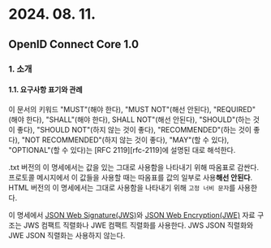 # 2024. 08. 11.

## OpenID Connect Core 1.0

### 1. 소개

#### 1.1. 요구사항 표기와 관례

이 문서의 키워드 "MUST"(해야 한다), "MUST NOT"(해선 안된다), "REQUIRED"(해야 한다), "SHALL"(해야 한다), SHALL NOT"(해선 안된다),  "SHOULD"(하는 것이 좋다), "SHOULD NOT"(하지 않는 것이 좋다), "RECOMMENDED"(하는 것이 좋다), "NOT RECOMMENDED"(하지 않는 것이 좋다), "MAY"(할 수 있다), "OPTIONAL"(할 수 있다)는 [RFC 2119][rfc-2119]에 설명된 대로 해석한다.

.txt 버전의 이 명세에서는 값을 있는 그대로 사용함을 나타내기 위해 따옴표로 감싼다. 프로토콜 메시지에서 이 값들을 사용할 때는 따옴표를 값의 일부로 사용**해선 안된다**. HTML 버전의 이 명세에서는 그대로 사용함을 나타내기 위해 `고정 너비 문자`를 사용한다.

이 명세에서 [JSON Web Signature(JWS)][rfc-7515]와 [JSON Web Encryption(JWE)][rfc-7516] 자료 구조는 JWS 컴팩트 직렬화나 JWE 컴팩트 직렬화를 사용한다. JWS JSON 직렬화와 JWE JSON 직렬화는 사용하지 않는다.



[rfc-7515]: https://www.rfc-editor.org/rfc/rfc7515.html
[rfc-7516]: https://www.rfc-editor.org/rfc/rfc7516.html
